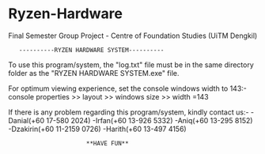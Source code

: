 # Ryzen-Hardware
Final Semester Group Project - Centre of Foundation Studies (UiTM Dengkil)

       ----------RYZEN HARDWARE SYSTEM----------

To use this program/system, the "log.txt" file must be in the same directory folder
as the "RYZEN HARDWARE SYSTEM.exe" file.

For optimum viewing experience, set the console windows width to 143:-
console properties >> layout >> windows size >> width =143

If there is any problem regarding this program/system, kindly contact us:-
	-Danial(+60 17-580 2024)	-Irfan(+60 13-926 5332)
	-Aniq(+60 13-295 8152)		-Dzakirin(+60 11-2159 0726)
	-Harith(+60 13-497 4156)
	

        			      **HAVE FUN**
